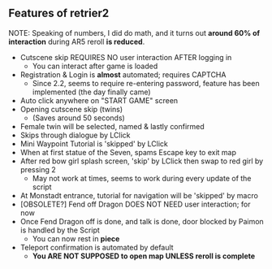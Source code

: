 ## Features of retrier2
NOTE: Speaking of numbers, I did do math, and it turns out **around 60% of interaction** during AR5 reroll **is reduced**.<br>
- Cutscene skip REQUIRES NO user interaction AFTER logging in
  - You can interact after game is loaded
- Registration & Login is **almost** automated; requires CAPTCHA
  - Since 2.2, seems to require re-entering password, feature has been implemented (the day finally came)
- Auto click anywhere on "START GAME" screen
- Opening cutscene skip (twins)
  - (Saves around 50 seconds)
- Female twin will be selected, named & lastly confirmed
- Skips through dialogue by LClick
- Mini Waypoint Tutorial is 'skipped' by LClick
- When at first statue of the Seven, spams Escape key to exit map
- After red bow girl splash screen, 'skip' by LClick then swap to red girl by pressing 2
  - May not work at times, seems to work during every update of the script
- At Monstadt entrance, tutorial for navigation will be 'skipped' by macro
- [OBSOLETE?] Fend off Dragon DOES NOT NEED user interaction; for now
- Once Fend Dragon off is done, and talk is done, door blocked by Paimon is handled by the Script
  - You can now rest in **piece**
- Teleport confirmation is automated by default
  - **You ARE NOT SUPPOSED to open map UNLESS reroll is complete**
